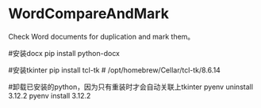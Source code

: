 # WordCompareAndMark
Check Word documents for duplication and mark them。

#安装docx
pip install python-docx

#安装tkinter
pip install tcl-tk # /opt/homebrew/Cellar/tcl-tk/8.6.14

#卸载已安装的python，因为只有重装时才会自动关联上tkinter
pyenv uninstall 3.12.2
pyenv install 3.12.2